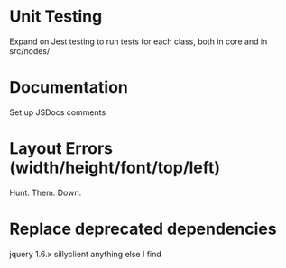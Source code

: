 
# Unit Testing

Expand on Jest testing to run tests for each class, both in core and in src/nodes/

# Documentation

Set up JSDocs comments

# Layout Errors (width/height/font/top/left)

Hunt.  Them.  Down.

# Replace deprecated dependencies

jquery 1.6.x
sillyclient
anything else I find

